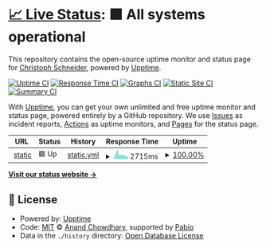 # [📈 Live Status](https://status.chjlsch.ch): <!--live status--> **🟩 All systems operational**

This repository contains the open-source uptime monitor and status page for [Christoph Schneider](https://status.chjlsch.ch), powered by [Upptime](https://github.com/upptime/upptime).

[![Uptime CI](https://github.com/chjlsch/upptime/workflows/Uptime%20CI/badge.svg)](https://github.com/chjlsch/upptime/actions?query=workflow%3A%22Uptime+CI%22)
[![Response Time CI](https://github.com/chjlsch/upptime/workflows/Response%20Time%20CI/badge.svg)](https://github.com/chjlsch/upptime/actions?query=workflow%3A%22Response+Time+CI%22)
[![Graphs CI](https://github.com/chjlsch/upptime/workflows/Graphs%20CI/badge.svg)](https://github.com/chjlsch/upptime/actions?query=workflow%3A%22Graphs+CI%22)
[![Static Site CI](https://github.com/chjlsch/upptime/workflows/Static%20Site%20CI/badge.svg)](https://github.com/chjlsch/upptime/actions?query=workflow%3A%22Static+Site+CI%22)
[![Summary CI](https://github.com/chjlsch/upptime/workflows/Summary%20CI/badge.svg)](https://github.com/chjlsch/upptime/actions?query=workflow%3A%22Summary+CI%22)

With [Upptime](https://upptime.js.org), you can get your own unlimited and free uptime monitor and status page, powered entirely by a GitHub repository. We use [Issues](https://github.com/chjlsch/upptime/issues) as incident reports, [Actions](https://github.com/chjlsch/upptime/actions) as uptime monitors, and [Pages](https://status.chjlsch.ch) for the status page.

<!--start: status pages-->
<!-- This summary is generated by Upptime (https://github.com/upptime/upptime) -->
<!-- Do not edit this manually, your changes will be overwritten -->
<!-- prettier-ignore -->
| URL | Status | History | Response Time | Uptime |
| --- | ------ | ------- | ------------- | ------ |
| <img alt="" src="https://icons.duckduckgo.com/ip3/static.chjlsch.ch.ico" height="13"> [static](https://static.chjlsch.ch) | 🟩 Up | [static.yml](https://github.com/chjlsch/upptime/commits/HEAD/history/static.yml) | <details><summary><img alt="Response time graph" src="./graphs/static/response-time-week.png" height="20"> 2715ms</summary><br><a href="https://status.chjlsch.ch/history/static"><img alt="Response time 2545" src="https://img.shields.io/endpoint?url=https%3A%2F%2Fraw.githubusercontent.com%2Fchjlsch%2Fupptime%2FHEAD%2Fapi%2Fstatic%2Fresponse-time.json"></a><br><a href="https://status.chjlsch.ch/history/static"><img alt="24-hour response time 1575" src="https://img.shields.io/endpoint?url=https%3A%2F%2Fraw.githubusercontent.com%2Fchjlsch%2Fupptime%2FHEAD%2Fapi%2Fstatic%2Fresponse-time-day.json"></a><br><a href="https://status.chjlsch.ch/history/static"><img alt="7-day response time 2715" src="https://img.shields.io/endpoint?url=https%3A%2F%2Fraw.githubusercontent.com%2Fchjlsch%2Fupptime%2FHEAD%2Fapi%2Fstatic%2Fresponse-time-week.json"></a><br><a href="https://status.chjlsch.ch/history/static"><img alt="30-day response time 2545" src="https://img.shields.io/endpoint?url=https%3A%2F%2Fraw.githubusercontent.com%2Fchjlsch%2Fupptime%2FHEAD%2Fapi%2Fstatic%2Fresponse-time-month.json"></a><br><a href="https://status.chjlsch.ch/history/static"><img alt="1-year response time 2545" src="https://img.shields.io/endpoint?url=https%3A%2F%2Fraw.githubusercontent.com%2Fchjlsch%2Fupptime%2FHEAD%2Fapi%2Fstatic%2Fresponse-time-year.json"></a></details> | <details><summary><a href="https://status.chjlsch.ch/history/static">100.00%</a></summary><a href="https://status.chjlsch.ch/history/static"><img alt="All-time uptime 100.00%" src="https://img.shields.io/endpoint?url=https%3A%2F%2Fraw.githubusercontent.com%2Fchjlsch%2Fupptime%2FHEAD%2Fapi%2Fstatic%2Fuptime.json"></a><br><a href="https://status.chjlsch.ch/history/static"><img alt="24-hour uptime 100.00%" src="https://img.shields.io/endpoint?url=https%3A%2F%2Fraw.githubusercontent.com%2Fchjlsch%2Fupptime%2FHEAD%2Fapi%2Fstatic%2Fuptime-day.json"></a><br><a href="https://status.chjlsch.ch/history/static"><img alt="7-day uptime 100.00%" src="https://img.shields.io/endpoint?url=https%3A%2F%2Fraw.githubusercontent.com%2Fchjlsch%2Fupptime%2FHEAD%2Fapi%2Fstatic%2Fuptime-week.json"></a><br><a href="https://status.chjlsch.ch/history/static"><img alt="30-day uptime 100.00%" src="https://img.shields.io/endpoint?url=https%3A%2F%2Fraw.githubusercontent.com%2Fchjlsch%2Fupptime%2FHEAD%2Fapi%2Fstatic%2Fuptime-month.json"></a><br><a href="https://status.chjlsch.ch/history/static"><img alt="1-year uptime 100.00%" src="https://img.shields.io/endpoint?url=https%3A%2F%2Fraw.githubusercontent.com%2Fchjlsch%2Fupptime%2FHEAD%2Fapi%2Fstatic%2Fuptime-year.json"></a></details>

<!--end: status pages-->

[**Visit our status website →**](https://status.chjlsch.ch)

## 📄 License

- Powered by: [Upptime](https://github.com/upptime/upptime)
- Code: [MIT](./LICENSE) © [Anand Chowdhary](https://anandchowdhary.com), supported by [Pabio](https://pabio.com)
- Data in the `./history` directory: [Open Database License](https://opendatacommons.org/licenses/odbl/1-0/)
